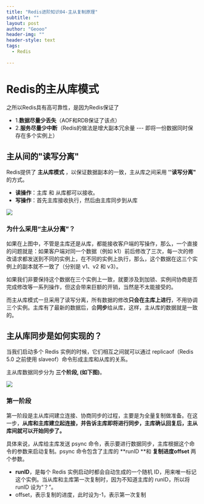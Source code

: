 ```yaml
---
title: "Redis进阶知识04-主从复制原理"
subtitle: ""
layout: post
author: "Geooo"
header-img: ""
header-style: text
tags:
  - Redis
  
---
```




# Redis的主从库模式



之所以Redis具有高可靠性，是因为Redis保证了

- 1.**数据尽量少丢失**（AOF和RDB保证了该点）
- 2.**服务尽量少中断**（Redis的做法是增大副本冗余量 --- 即将一份数据同时保存在多个实例上）



## 主从间的"读写分离"

Redis提供了 **主从库模式** ，以保证数据副本的一致，主从库之间采用 **''读写分离"** 的方式。

- **读操作**：主库 和 从库都可以接收。
- **写操作**：首先主库接收执行，然后由主库同步到从库

![](https://static001.geekbang.org/resource/image/80/2f/809d6707404731f7e493b832aa573a2f.jpg)



### 为什么采用“主从分离”？

  如果在上图中，不管是主库还是从库，都能接收客户端的写操作，那么，一个直接的问题就是：如果客户端对同一个数据（例如 k1）前后修改了三次，每一次的修改请求都发送到不同的实例上，在不同的实例上执行，那么，这个数据在这三个实例上的副本就不一致了（分别是 v1、v2 和 v3）。

  如果我们非要保持这个数据在三个实例上一致，就要涉及到加锁、实例间协商是否完成修改等一系列操作，但这会带来巨额的开销，当然是不太能接受的。

  而主从库模式一旦采用了读写分离，所有数据的修改**只会在主库上进行**，不用协调三个实例。主库有了最新的数据后，会**同步**给从库，这样，主从库的数据就是一致的。



## 主从库同步是如何实现的？

当我们启动多个 Redis 实例的时候，它们相互之间就可以通过 replicaof（Redis 5.0 之前使用 slaveof）命令形成主库和从库的关系。

主从库数据同步分为 **三个阶段, (如下图)**。

![](https://static001.geekbang.org/resource/image/63/a1/63d18fd41efc9635e7e9105ce1c33da1.jpg)



### 第一阶段

第一阶段是主从库间建立连接、协商同步的过程，主要是为全量复制做准备。在这一步，**从库和主库建立起连接，并告诉主库即将进行同步，主库确认回复后，主从库间就可以开始同步了。**



具体来说，从库给主库发送 psync 命令，表示要进行数据同步，主库根据这个命令的参数来启动复制。psync 命令包含了主库的 **runID **和 **复制进度offset** 两个参数。

- **runID**，是每个 Redis 实例启动时都会自动生成的一个随机 ID，用来唯一标记这个实例。当从库和主库第一次复制时，因为不知道主库的 runID，所以将 runID 设为“？”。
- offset，表示复制的进度，此时设为-1，表示第一次复制

